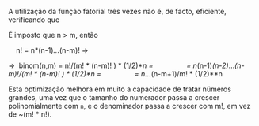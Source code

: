 A utilização da função fatorial três vezes não é, de facto, eficiente, verificando que

É imposto que n > m, então

    n! = n*(n-1)*...*(n-m)! =>

=>  binom(n,m) = n!/(m! * (n-m)! ) * (1/2)**n =
                = n*(n-1)*(n-2)*...*(n-m)!/(m! * (n-m)! ) * (1/2)**n =
                = n*...*(n-m+1)/m! * (1/2)**n

Esta optimização melhora em muito a capacidade de tratar números grandes, uma vez que o tamanho do numerador passa a crescer polinomialmente com `n`, e o denominador passa a crescer com m!, em vez de ~(m! * n!).